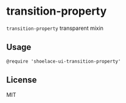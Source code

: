 # transition-property

`transition-property` transparent mixin

## Usage

```stylus
@require 'shoelace-ui-transition-property'
```

## License

MIT
